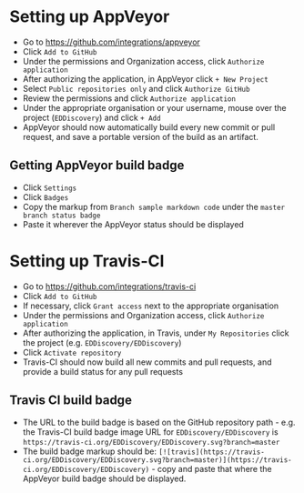 # Setting up AppVeyor

* Go to https://github.com/integrations/appveyor
* Click `Add to GitHub`
* Under the permissions and Organization access, click `Authorize application`
* After authorizing the application, in AppVeyor click `+ New Project`
* Select `Public repositories only` and click `Authorize GitHub`
* Review the permissions and click `Authorize application`
* Under the appropriate organisation or your username, mouse over the project (`EDDiscovery`) and click `+ Add`
* AppVeyor should now automatically build every new commit or pull request, and save a portable version of the build as an artifact.

## Getting AppVeyor build badge

* Click `Settings`
* Click `Badges`
* Copy the markup from `Branch sample markdown code` under the `master branch status badge`
* Paste it wherever the AppVeyor status should be displayed

# Setting up Travis-CI

* Go to https://github.com/integrations/travis-ci
* Click `Add to GitHub`
* If necessary, click `Grant access` next to the appropriate organisation
* Under the permissions and Organization access, click `Authorize application`
* After authorizing the application, in Travis, under `My Repositories` click the project (e.g. `EDDiscovery/EDDiscovery`)
* Click `Activate repository`
* Travis-CI should now build all new commits and pull requests, and provide a build status for any pull requests

## Travis CI build badge

* The URL to the build badge is based on the GitHub repository path - e.g. the Travis-CI build badge image URL for `EDDiscovery/EDDiscovery` is `https://travis-ci.org/EDDiscovery/EDDiscovery.svg?branch=master`
* The build badge markup should be: `[![travis](https://travis-ci.org/EDDiscovery/EDDiscovery.svg?branch=master)](https://travis-ci.org/EDDiscovery/EDDiscovery)` - copy and paste that where the AppVeyor build badge should be displayed.
